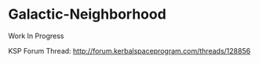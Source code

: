 # Galactic-Neighborhood

Work In Progress

KSP Forum Thread: http://forum.kerbalspaceprogram.com/threads/128856
